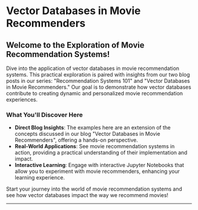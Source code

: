 # Vector Databases in Movie Recommenders

## Welcome to the Exploration of Movie Recommendation Systems!

Dive into the application of vector databases in movie recommendation systems. This practical exploration is paired with insights from our two blog posts in our series: "Recommendation Systems 101" and "Vector Databases in Movie Recommenders." 
Our goal is to demonstrate how vector databases contribute to creating dynamic and personalized movie recommendation experiences.

### What You'll Discover Here

- **Direct Blog Insights**: The examples here are an extension of the concepts discussed in our blog "Vector Databases in Movie Recommenders", offering a hands-on perspective.
- **Real-World Applications**: See movie recommendation systems in action, providing a practical understanding of their implementation and impact.
- **Interactive Learning**: Engage with interactive Jupyter Notebooks that allow you to experiment with movie recommenders, enhancing your learning experience.

Start your journey into the world of movie recommendation systems and see how vector databases impact the way we recommend movies!

---

